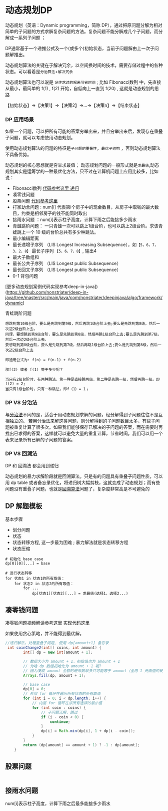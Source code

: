 # 动态规划DP

动态规划（英语：Dynamic programming，简称 DP），通过把原问题分解为相对简单的子问题的方式求解复杂问题的方法。复杂问题不能分解成几个子问题，而分解成一系列子问题 ；

DP通常基于一个递推公式及一个(或多个)初始状态，当前子问题解由上一次子问题解推出。


动态规划算法的关键在于解决冗余，以空间换时间的技术，需要存储过程中的各种状态。可以看着是`分治算法`+`解决冗余`


动态规划算法也可以说是 `记住求过的解来节省时间` ;  比如 Fibonacci数列 中，先直接从最小，最简单的 f(1) , f(2) 开始，自低向上一直到 f(20) , 这就是动态规划的思路

【初始状态】→【决策1】→【决策2】→…→【决策n】→【结束状态】


### DP 应用场景

如果一个问题，可以把所有可能的答案穷举出来，并且穷举出来后，发现存在重叠子问题，就可以考虑使用动态规划。

使用动态规划算法的问题的特征是`子问题的重叠性`，`最优子结构` ，否则动态规划算法不具备优势。

动态规划的核心思想就是穷举求最值； 动态规划问题的一般形式就是`求最值`,动态规划其实是运筹学的一种最优化方法，只不过在计算机问题上应用比较多，比如说： 

* Fibonacci数列  [代码参考这里 递归](./递归.md)
* 凑零钱问题 
* 股票问题   [代码参考这里](https://github.com/nonstriater/deep-in-java/blob/master/src/main/java/com/nonstriater/deepinjava/algo/list/stock/BestChance.java)
* 打家劫舍问题 : num[i] 代表第i个房子中的现金数目，从房子中取钱的最大数目，约束是相邻房子的钱不能同时取出
* 接雨水问题 ：num[i]表示柱子高度，计算下雨之后能接多少雨水 
* 青蛙跳阶问题： 一只青蛙一次可以跳上1级台阶，也可以跳上2级台阶。求该青蛙跳上一个 10 级的台阶总共有多少种跳法。
* 最小编辑距离
* 最长递增子序列 （LIS Longest Increasing Subsequence），如`【5，6，7，3，2，8】` 最长子序列 `【5，6，7，8】`, 输出4
* 最大子数组和  
* 最长公共子序列 （LIS Longest public Subsequence）
* 最长回文子序列 （LIS Longest public Subsequence）
* 0-1 背包问题 


[更多动态规划案例代码实现参考deep-in-java])(https://github.com/nonstriater/deep-in-java/tree/master/src/main/java/com/nonstriater/deepinjava/algo/framework/dynamic)

青蛙跳阶问题

```
想跳到第10级台阶，要么是先跳到第9级，然后再跳1级台阶上去;要么是先跳到第8级，然后一次迈2级台阶上去。
同理，要想跳到第9级台阶，要么是先跳到第8级，然后再跳1级台阶上去;要么是先跳到第7级，然后一次迈2级台阶上去。
要想跳到第8级台阶，要么是先跳到第7级，然后再跳1级台阶上去;要么是先跳到第6级，然后一次迈2级台阶上去

即通用公式为: f(n) = f(n-1) + f(n-2)

那f(2) 或者 f(1) 等于多少呢？

当只有2级台阶时，有两种跳法，第一种是直接跳两级，第二种是先跳一级，然后再跳一级。即f(2) = 2;
当只有1级台阶时，只有一种跳法，即f（1）= 1；

```




### DP VS 分治法

与[分治法](分治算法.md)不同的是，适合于用动态规划求解的问题，经分解得到子问题往往不是互相独立的。
若用分治法来解这类问题，则分解得到的子问题数目太多，有些子问题被重复计算了很多次。如果我们能够保存已解决的子问题的答案，而在需要时再找出已求得的答案，这样就可以避免大量的重复计算，节省时间。我们可以用一个表来记录所有已解的子问题的答案。


### DP VS 回溯法

DP 和 回溯法 都会用到递归

动态规划的暴力求解阶段就是回溯算法。只是有的问题具有重叠子问题性质，可以用 dp table 或者备忘录优化，将递归树大幅剪枝，这就变成了动态规划；而有些问题没有重叠子问题，也就是[回溯算法](回溯法.md)问题了，复杂度非常高是不可避免的


## DP 解题模板


基本步骤

* 划分问题
* 状态
* 状态转移方程, 这一步最为困难 ; 暴力解法就是状态转移方程
* 状态压缩



```
# 初始化 base case
dp[0][0][...] = base

# 进行状态转移
for 状态1 in 状态1的所有取值：
    for 状态2 in 状态2的所有取值：
        for ...
            dp[状态1][状态2][...] = 求最值(选择1，选择2...)
```



## 凑零钱问题

凑零钱问题[视频解读参考这里](https://www.ixigua.com/6881883015832666635?wid_try=1)
[实现代码这里](https://github.com/nonstriater/deep-in-java/tree/master/src/main/java/com/nonstriater/deepinjava/algo/list)

如果使用贪心策略，并不能得到最优解。



```Java
//递归解法，处理重叠子问题, 使用 dp[amount+1] 备忘录
 int coinChange2(int[] coins, int amount) {
        int[] dp = new int[amount + 1];

        // 数组大小为 amount + 1，初始值也为 amount + 1
        // 为啥 dp 数组初始化为 amount + 1 呢? 
        // 因为凑成 amount 金额的硬币数最多只可能等于 amount（全用 1 元面值的硬币），所以初始化为 amount + 1 就相当于初始化为正无穷
        Arrays.fill(dp, amount + 1);

        // base case
        dp[0] = 0;
        // 外层 for 循环在遍历所有状态的所有取值
        for (int i = 0; i < dp.length; i++) {
            // 内层 for 循环在求所有选择的最小值
            for (int coin : coins) {
                // 子问题无解，跳过
                if (i - coin < 0) {
                    continue;
                }
                dp[i] = Math.min(dp[i], 1 + dp[i - coin]);
            }
        }
        return (dp[amount] == amount + 1) ? -1 : dp[amount];
    }   

```


## 股票问题


```
```


## 接雨水问题 

num[i]表示柱子高度，计算下雨之后最多能接多少雨水 


```
```

























